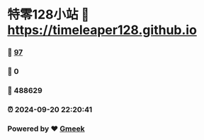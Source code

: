 # 特零128小站 :link: https://timeleaper128.github.io 
### :page_facing_up: [97](https://timeleaper128.github.io/tag.html) 
### :speech_balloon: 0 
### :hibiscus: 488629 
### :alarm_clock: 2024-09-20 22:20:41 
### Powered by :heart: [Gmeek](https://github.com/Meekdai/Gmeek)
